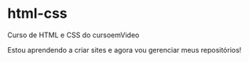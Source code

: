 # html-css
 Curso de HTML e CSS do cursoemVideo

 Estou aprendendo a criar sites e agora vou gerenciar meus repositórios!
